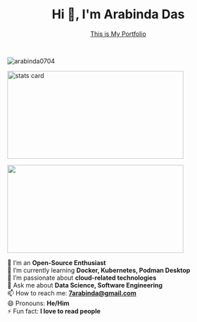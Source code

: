 <h1 align="center">Hi 👋, I'm Arabinda Das</h1>

<p align="center">
  <a href="https://arabinda0704.github.io/Portfolio/">This is My Portfolio</a>
</p>

<br>
<p align="left"> <img src="https://komarev.com/ghpvc/?username=arabinda0704&label=Profile%20views&color=0e75b6&style=flat" alt="arabinda0704" /> </p>

<p>
<img alt= "stats card" height="200px" width="400" src="https://github-readme-streak-stats.herokuapp.com/?user=arabinda0704&theme=dracula&hide_border=true">

</p>


<p align="left">
  <img height="200px" width="400px" src="https://github-readme-stats.vercel.app/api?username=arabinda0704&count_private=true&show_icons=true&theme=dracula&hide_border=true" />
</p>

<p align = "left">

  🔭 I’m an <strong>Open-Source Enthusiast</strong><br>
  🌱 I’m currently learning <strong>Docker, Kubernetes, Podman Desktop</strong><br>
  👯 I’m passionate about <strong>cloud-related technologies</strong><br>
  💬 Ask me about <strong>Data Science, Software Engineering</strong><br>
  📫 How to reach me: **7arabinda@gmail.com**<br>
  😄 Pronouns: <strong>He/Him</strong><br>
  ⚡ Fun fact: <strong>I love to read people</strong>

</p>

